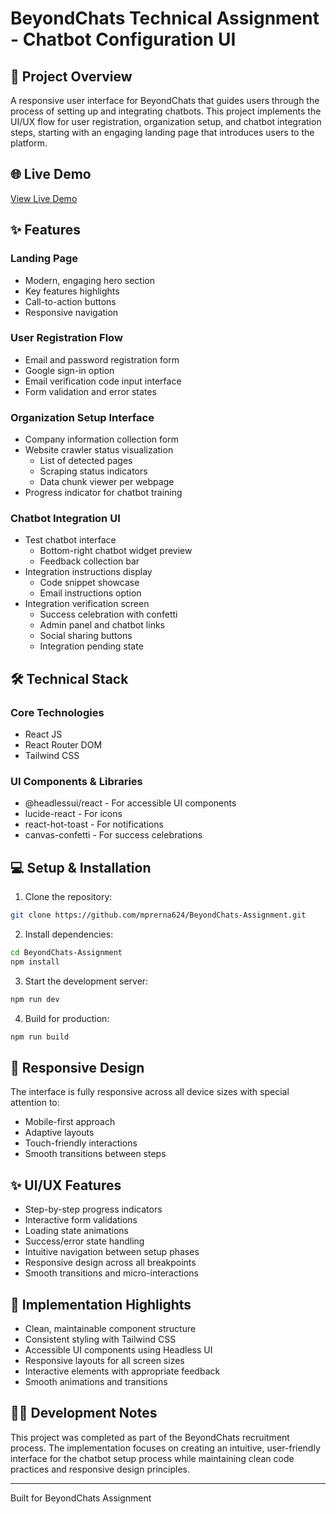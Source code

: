# BeyondChats Technical Assignment - Chatbot Configuration UI

## 🚀 Project Overview
A responsive user interface for BeyondChats that guides users through the process of setting up and integrating chatbots. This project implements the UI/UX flow for user registration, organization setup, and chatbot integration steps, starting with an engaging landing page that introduces users to the platform.

## 🌐 Live Demo
[View Live Demo](https://beyond-chats-assignment-prerna-mittals-projects.vercel.app/)

## ✨ Features

### Landing Page
- Modern, engaging hero section
- Key features highlights
- Call-to-action buttons
- Responsive navigation

### User Registration Flow
- Email and password registration form
- Google sign-in option
- Email verification code input interface
- Form validation and error states

### Organization Setup Interface
- Company information collection form
- Website crawler status visualization
  - List of detected pages
  - Scraping status indicators
  - Data chunk viewer per webpage
- Progress indicator for chatbot training

### Chatbot Integration UI
- Test chatbot interface
  - Bottom-right chatbot widget preview
  - Feedback collection bar
- Integration instructions display
  - Code snippet showcase
  - Email instructions option
- Integration verification screen
  - Success celebration with confetti
  - Admin panel and chatbot links
  - Social sharing buttons
  - Integration pending state

## 🛠 Technical Stack

### Core Technologies
- React JS
- React Router DOM 
- Tailwind CSS

### UI Components & Libraries
- @headlessui/react - For accessible UI components
- lucide-react - For icons
- react-hot-toast - For notifications
- canvas-confetti - For success celebrations

## 💻 Setup & Installation

1. Clone the repository:
```bash
git clone https://github.com/mprerna624/BeyondChats-Assignment.git
```

2. Install dependencies:
```bash
cd BeyondChats-Assignment
npm install
```

3. Start the development server:
```bash
npm run dev
```

4. Build for production:
```bash
npm run build
```

## 📱 Responsive Design
The interface is fully responsive across all device sizes with special attention to:
- Mobile-first approach
- Adaptive layouts
- Touch-friendly interactions
- Smooth transitions between steps

## ✨ UI/UX Features
- Step-by-step progress indicators
- Interactive form validations
- Loading state animations
- Success/error state handling
- Intuitive navigation between setup phases
- Responsive design across all breakpoints
- Smooth transitions and micro-interactions

## 🎯 Implementation Highlights
- Clean, maintainable component structure
- Consistent styling with Tailwind CSS
- Accessible UI components using Headless UI
- Responsive layouts for all screen sizes
- Interactive elements with appropriate feedback
- Smooth animations and transitions

## 👨‍💻 Development Notes
This project was completed as part of the BeyondChats recruitment process. The implementation focuses on creating an intuitive, user-friendly interface for the chatbot setup process while maintaining clean code practices and responsive design principles.

---
Built for BeyondChats Assignment
